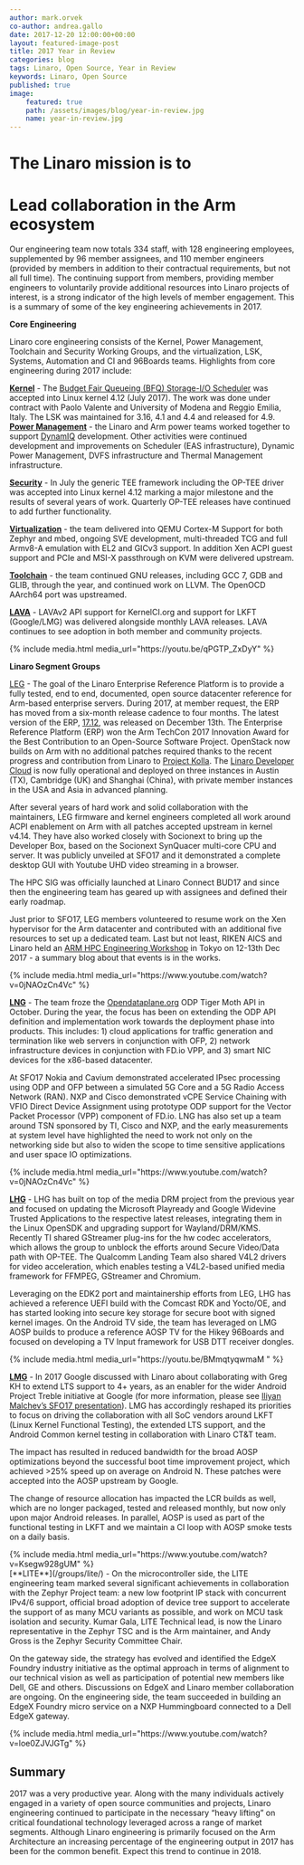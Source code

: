 ```yaml
---
author: mark.orvek
co-author: andrea.gallo
date: 2017-12-20 12:00:00+00:00
layout: featured-image-post
title: 2017 Year in Review
categories: blog
tags: Linaro, Open Source, Year in Review
keywords: Linaro, Open Source
published: true
image:
    featured: true
    path: /assets/images/blog/year-in-review.jpg
    name: year-in-review.jpg
---
```


# The Linaro mission is to
# Lead collaboration in the Arm ecosystem

Our engineering team now totals 334 staff, with 128 engineering employees, supplemented by 96 member assignees, and 110 member engineers (provided by members in addition to their contractual requirements, but not all full time). The continuing support from members, providing member engineers to voluntarily provide additional resources into Linaro projects of interest, is a strong indicator of the high levels of member engagement. This is a summary of some of the key engineering achievements in 2017.


**Core Engineering**

Linaro core engineering consists of the Kernel, Power Management, Toolchain and Security Working Groups, and the virtualization, LSK, Systems, Automation and CI and 96Boards teams. Highlights from core engineering during 2017 include:

<div class="col-xs-12">


<div class="row">

<div class="col-md-8 no-padding-left" markdown="1">

[**Kernel**](/core/kernel/) - The [Budget Fair Queueing (BFQ) Storage-I/O Scheduler](http://algo.ing.unimo.it/people/paolo/disk_sched/) was accepted into Linux kernel 4.12 (July 2017). The work was done under contract with Paolo Valente and University of Modena and Reggio Emilia, Italy. The LSK was maintained for 3.16, 4.1 and 4.4 and released for 4.9.
[**Power Management**](/core/power/) - the Linaro and Arm power teams worked together to support  [DynamIQ](https://developer.arm.com/technologies/dynamiq) development. Other activities were continued development and improvements on Scheduler (EAS infrastructure), Dynamic Power Management, DVFS infrastructure and Thermal Management infrastructure.


[**Security**](/core/security/) - In July the generic TEE framework including the OP-TEE driver was accepted into Linux kernel 4.12 marking a major milestone and the results of several years of work. Quarterly OP-TEE releases have continued to add further functionality.

[**Virtualization**](/core/virtualization/) - the team delivered into QEMU Cortex-M Support for both Zephyr and mbed, ongoing SVE development, multi-threaded TCG and full Armv8-A emulation with EL2 and GICv3 support. In addition Xen ACPI guest support and PCIe and MSI-X passthrough on KVM were delivered upstream.

[**Toolchain**](/core/ctt/) - the team continued GNU releases, including GCC 7, GDB and GLIB, through the year, and continued work on LLVM. The OpenOCD AArch64 port was upstreamed.

[**LAVA**](/initiatives/lava/) - LAVAv2 API support for KernelCI.org and support for LKFT (Google/LMG) was delivered alongside monthly LAVA releases. LAVA continues to see adoption in both member and community projects.

</div>

<div class="col-md-4">
{% include media.html media_url="https://youtu.be/qPGTP_ZxDyY" %}
</div>

</div>

<div class="row">
<div class="col-md-8 no-padding-left" markdown="1">

**Linaro Segment Groups**


[LEG](/groups/leg/) - The goal of the Linaro Enterprise Reference Platform is to provide a fully tested, end to end, documented, open source datacenter reference for Arm-based enterprise servers. During 2017, at member request, the ERP has moved from a six-month release cadence to four months. The latest version of the ERP, [17.12](https://platforms.linaro.org/documentation/Reference-Platform/Platforms/Enterprise/ReleaseNotes-17.12.md/), was released on December 13th. The Enterprise Reference Platform (ERP) won the Arm TechCon 2017 Innovation Award for the Best Contribution to an Open-Source Software Project. OpenStack now builds on Arm with no additional patches required thanks to the recent progress and contribution from Linaro to [Project Kolla](https://wiki.openstack.org/wiki/Kolla). The [Linaro Developer Cloud](https://www.linaro.cloud/) is now fully operational and deployed on three instances in Austin (TX), Cambridge (UK) and Shanghai (China), with private member instances in the USA and Asia in advanced planning. 

After several years of hard work and solid collaboration with the maintainers, LEG firmware and kernel engineers completed all work around ACPI enablement on Arm with all patches accepted upstream in kernel v4.14. They have also worked closely with Socionext to bring up the Developer Box, based on the Socionext SynQuacer multi-core CPU and server. It was publicly unveiled at SFO17 and it demonstrated a complete desktop GUI with Youtube UHD video streaming in a browser.


The HPC SIG was officially launched at Linaro Connect BUD17 and since then the engineering team has geared up with assignees and defined their early roadmap.

Just prior to SFO17, LEG members volunteered to resume work on the Xen hypervisor for the Arm datacenter and contributed with an additional five resources to set up a dedicated team. Last but not least, RIKEN AICS and Linaro held an [ARM HPC Engineering Workshop](/events/armhpcjapan2017/) in Tokyo on 12-13th Dec 2017 - a summary blog about that events is in the works.  


</div>

<div class="col-md-4">
{% include media.html media_url="https://www.youtube.com/watch?v=0jNAOzCn4Vc" %}
</div> <!-- End col-md-4-->

</div> <!-- End row-->



<div class="row">

<div class="col-md-8 no-padding-left" markdown="1"  >

[**LNG**](/groups/lng/) - The team froze the [Opendataplane.org](https://www.opendataplane.org/) ODP Tiger Moth API in October. During the year, the focus has been on extending the ODP API definition and implementation work towards the deployment phase into products. This includes: 1) cloud applications for traffic generation and termination like web servers in conjunction with OFP, 2) network infrastructure devices in conjunction with FD.io VPP, and 3) smart NIC devices for the x86-based datacenter.

At SFO17 Nokia and Cavium demonstrated accelerated IPsec processing using ODP and OFP between a simulated 5G Core and a 5G Radio Access Network (RAN). NXP and Cisco demonstrated vCPE Service Chaining with VFIO Direct Device Assignment using prototype ODP support for the Vector Packet Processor (VPP) component of FD.io. LNG has also set up a team around TSN sponsored by TI, Cisco and NXP, and the early measurements at system level have highlighted the need to work not only on the networking side but also to widen the scope to time sensitive applications and user space IO optimizations.

</div>

<div class="col-md-4">
{% include media.html media_url="https://www.youtube.com/watch?v=0jNAOzCn4Vc" %}
</div> <!-- End col-md-4-->

</div> <!-- End row-->




<div class="row">

<div class="col-md-8 no-padding-left" markdown="1">

[**LHG**](/groups/lhg/) - LHG has built on top of the media DRM project from the previous year and focused on updating the Microsoft Playready and Google Widevine Trusted Applications to the respective latest releases, integrating them in the Linux OpenSDK and upgrading support for Wayland/DRM/KMS. Recently TI shared GStreamer plug-ins for the hw codec accelerators, which allows the group to unblock the efforts around Secure Video/Data path with OP-TEE. The Qualcomm Landing Team also shared V4L2 drivers for video acceleration, which enables testing a V4L2-based unified media framework for FFMPEG, GStreamer and Chromium.

Leveraging on the EDK2 port and maintainership efforts from LEG, LHG has achieved a reference UEFI build with the Comcast RDK and Yocto/OE, and has started looking into secure key storage for secure boot with signed kernel images. On the Android TV side, the team has leveraged on LMG AOSP builds to produce a reference AOSP TV for the Hikey 96Boards and focused on developing a TV Input framework for USB DTT receiver dongles.

</div>

<div class="col-md-4">
{% include media.html media_url="https://youtu.be/BMmqtyqwmaM " %}
</div> <!-- End col-md-4-->

</div> <!-- End row-->

<div class="row">
<div class="col-md-8 no-padding-left" markdown="1">

[**LMG**](/groups/lmg/) - In 2017 Google discussed with Linaro about collaborating with Greg KH to extend LTS support to 4+ years, as an enabler for the wider Android Project Treble initiative at Google (for more information, please see [Iliyan Malchev’s SFO17 presentation](http://connect.linaro.org/resource/sfo17/sfo17-400k1/)). LMG has accordingly reshaped its priorities to focus on driving the collaboration with all SoC vendors around LKFT (Linux Kernel Functional Testing), the extended LTS support, and the Android Common kernel testing in collaboration with Linaro CT&T team.

The impact has resulted in reduced bandwidth for the broad AOSP optimizations beyond the successful boot time improvement project, which achieved >25% speed up on average on Android N. These patches were accepted into the AOSP upstream by Google.

The change of resource allocation has impacted the LCR builds as well, which are no longer packaged, tested and released monthly, but now only upon major Android releases. In parallel, AOSP is used as part of the functional testing in LKFT and we maintain a CI loop with AOSP smoke tests on a daily basis.

</div>

<div class="col-md-4">
{% include media.html media_url="https://www.youtube.com/watch?v=Ksegw928gUM" %}
</div> <!-- End col-md-4-->

</div> <!-- End row-->

<div class="row">

<div class="col-md-8 no-padding-left" markdown="1">
[**LITE**](/groups/lite/) - On the microcontroller side, the LITE engineering team marked several significant achievements in collaboration with the Zephyr Project team: a new low footprint IP stack with concurrent IPv4/6 support, official broad adoption of device tree support to accelerate the support of as many MCU variants as possible, and work on MCU task isolation and security. Kumar Gala, LITE Technical lead, is now the Linaro representative in the Zephyr TSC and is the Arm maintainer, and Andy Gross is the Zephyr Security Committee Chair.

On the gateway side, the strategy has evolved and identified the EdgeX Foundry industry initiative as the optimal approach in terms of alignment to our technical vision as well as participation of potential new members like Dell, GE and others. Discussions on EdgeX and Linaro member collaboration are ongoing. On the engineering side, the team succeeded in building an EdgeX Foundry micro service on a NXP Hummingboard connected to a Dell EdgeX gateway.
</div>

<div class="col-md-4">
{% include media.html media_url="https://www.youtube.com/watch?v=loe0ZJVJGTg" %}
</div> <!-- End col-md-4-->

</div> <!-- End row-->


</div><!-- End Col-xs-12--> 

## Summary

2017 was a very productive year. Along with the many individuals actively engaged in a variety of open source communities and projects, Linaro engineering continued to participate in the necessary “heavy lifting” on critical foundational technology leveraged across a range of market segments. Although Linaro engineering is primarily focused on the Arm Architecture an increasing percentage of the engineering output in 2017 has been for the common benefit. Expect this trend to continue in 2018.

